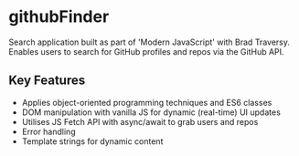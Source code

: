 # githubFinder
Search application built as part of 'Modern JavaScript' with Brad Traversy. Enables users to search for GitHub profiles and repos via the GitHub API.

## Key Features
<ul>
  <li>Applies object-oriented programming techniques and ES6 classes</li>
  <li>DOM manipulation with vanilla JS for dynamic (real-time) UI updates</li>
  <li>Utilises JS Fetch API with async/await to grab users and repos</li>
  <li>Error handling</li>
  <li>Template strings for dynamic content</li>
</ul>
